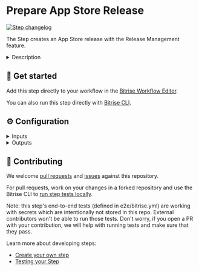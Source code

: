 # Prepare App Store Release

[![Step changelog](https://shields.io/github/v/release/bitrise-steplib/bitrise-step-create-new-app-store-release?include_prereleases&label=changelog&color=blueviolet)](https://github.com/bitrise-steplib/bitrise-step-create-new-app-store-release/releases)

The Step creates an App Store release with the Release Management feature.

<details>
<summary>Description</summary>

The "Prepare App Store Release" Step allows you to streamline the process of preparing a new release for your iOS app in the Release Management. This Step leverages the Bitrise Public API to facilitate the creation and configuration of an App Store release in the Release Management.

By utilizing this Step, you can automate the initial stages of the release process and ensure a consistent and efficient deployment experience. Instead of manually navigating through the Release Management interface to create a release, the Step empowers you to initiate the release setup programmatically, saving valuable time and effort.

It's important to note that this Step doesn't create a release directly in the App Store Connect. Instead, it streamlines the process by generating a release in the [Release Management](https://devcenter.bitrise.io/en/release-management.html).
</details>

## 🧩 Get started

Add this step directly to your workflow in the [Bitrise Workflow Editor](https://devcenter.bitrise.io/steps-and-workflows/steps-and-workflows-index/).

You can also run this step directly with [Bitrise CLI](https://github.com/bitrise-io/bitrise).

## ⚙️ Configuration

<details>
<summary>Inputs</summary>

| Key | Description | Flags | Default |
| --- | --- | --- | --- |
| `bundle_id` | The bundle ID of the app to be released.  Release Management requires the bundle ID of the iOS application being released to the App Store Connect. | required |  |
| `release_version_number` | The version number of the app you are releasing.  Numbering should follow software versioning conventions (1.0, 1.0.0). | required |  |
| `automatic_testflight_upload` | Indicates whether or not to upload every release candidate build automatically to TestFlight.  Release Management will deploy each release candidate to TestFlight automatically if this setting is enabled. Note: This feature requires the release branch and Workflow to be set. | required | `false` |
| `description` | An internal description of the release, it won't be propagated to the App Store.  This description will not be visible on the App Store Connect or available for the end user. |  |  |
| `release_branch` | The branch you created for this version of your app.  This branch is called mostly: release-1.0, release-october, main, etc. |  |  |
| `workflow` | The workflow that generates your an .xcarchive or an App Store signed .ipa artifact.  Make sure that the Workflow generates the artifact for the same Bundle Identifier you provided for this Step as a step input. Release Management will ignore any other .xcarchive App Store signed .ipa with different bundle ID. |  |  |
| `slack_webhook_url` | The Slack webhook URL to use for sending Slack notifications.  By providing a Slack webhook URL, Release Management will send automatic messages for the following events: ``` ┌─────────────────────┬───────────────────────────────────────┐ │ Stage               │ Event                                 │ ├─────────────────────┼───────────────────────────────────────┤ │ Release candidate   │ Release candidate changed             │ │ TestFlight upload   │ Upload and processing finished        │ │ Approvals           │ Release approved                      │ │ App Store review    │ Release sent for review               │ │                     │ Status of review submission changed   │ │ Release             │ Release started                       │ │                     │ Release finished                      │ └─────────────────────┴───────────────────────────────────────┘ ``` For more information go to our [devcenter notification page.](https://devcenter.bitrise.io/en/release-management/enabling-slack-notifications-for-release-management-events.html) |  |  |
| `teams_webhook_url` | The Teams webhook URL to use for sending Teams notifications.  By providing a Teams webhook URL, Release Management will send automatic messages for the following events: ``` ┌─────────────────────┬───────────────────────────────────────┐ │ Stage               │ Event                                 │ ├─────────────────────┼───────────────────────────────────────┤ │ Release candidate   │ Release candidate changed             │ │ TestFlight upload   │ Upload and processing finished        │ │ Approvals           │ Release approved                      │ │ App Store review    │ Release sent for review               │ │                     │ Status of review submission changed   │ │ Release             │ Release started                       │ │                     │ Release finished                      │ └─────────────────────┴───────────────────────────────────────┘ ``` For more information go to our [devcenter notification page.](https://devcenter.bitrise.io/en/release-management/enabling-slack-notifications-for-release-management-events.html) |  |  |
| `bitrise_api_access_token` | Your access token.  To acquire a `Personal Access Token` for your user, sign in with that user on [bitrise.io](https://bitrise.io), go to your `Account Settings` page, and select the [Security tab](https://www.bitrise.io/me/profile#/security) on the left side. | required, sensitive |  |
| `bitrise_api_base_url` | The base URL of the Bitrise API used to process the download requests.  By default the step will use the official Bitrise Public API, you don’t need to change this setting. | required | `https://api.bitrise.io` |
| `app_slug` | The identifier of the Bitrise app for which to create a new release.  By default, the Step will create a new release for the same Bitrise App. | required | `$BITRISE_APP_SLUG` |
| `verbose` | Enable logging additional information for debugging. | required | `false` |
</details>

<details>
<summary>Outputs</summary>

| Environment Variable | Description |
| --- | --- |
| `BITRISE_RELEASE_SLUG` | Unique identifier of the newly created release. |
</details>

## 🙋 Contributing

We welcome [pull requests](https://github.com/bitrise-steplib/bitrise-step-create-new-app-store-release/pulls) and [issues](https://github.com/bitrise-steplib/bitrise-step-create-new-app-store-release/issues) against this repository.

For pull requests, work on your changes in a forked repository and use the Bitrise CLI to [run step tests locally](https://devcenter.bitrise.io/bitrise-cli/run-your-first-build/).

Note: this step's end-to-end tests (defined in e2e/bitrise.yml) are working with secrets which are intentionally not stored in this repo. External contributors won't be able to run those tests. Don't worry, if you open a PR with your contribution, we will help with running tests and make sure that they pass.

Learn more about developing steps:

- [Create your own step](https://devcenter.bitrise.io/contributors/create-your-own-step/)
- [Testing your Step](https://devcenter.bitrise.io/contributors/testing-and-versioning-your-steps/)
